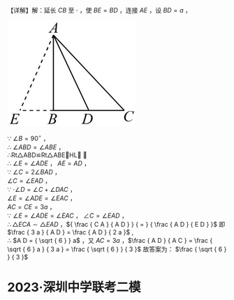【详解】解：延长 $C B$ 至 $\cdot$ ，使 $B E = B D$ ，连接 $A E$ ，设 $B D = a$ ，

![](<../../qs_image_DB/专题1-1_一网打尽全等三角形模型_·十个模型（解析版）/5dd55b53842e9dd12e066dd0ad0d88f98cd000126c96738b4fac4d6ba897362c.jpg>)

∵ $\angle B = 9 0 ^ { \circ }$ ，  
∴ $\angle A B D = \angle A B E$ ，  
∴Rt△ABD≌Rt△ABEHL ，  
∴ $\angle E = \angle A D E$ ， $A E = A D$ ，  
∵ $\angle C = 2 \angle B A D$ ，  
$\angle C = \angle E A D$ ，  
∵ $\cdot \angle D = \angle C + \angle D A C$ ，  
$\angle E = \angle A D E = \angle E A C$ ，  
$A C = C E = 3 a$ ，  
∵ $\angle E = \angle A D E = \angle E A C$ ， $\angle C = \angle E A D$ ，  
$\therefore \triangle E C A \sim \triangle E A D$ ，${ \frac { C A } { A D } } { = } { \frac { A D } { E D } }$ 即 $\frac { 3 a } { A D } = \frac { A D } { 2 a }$ ,  
∴ $A D = { \sqrt { 6 } } a$ ，又 $A C = 3 a$ ，$\frac { A D } { A C } = \frac { \sqrt { 6 } a } { 3 a } = \frac { \sqrt { 6 } } { 3 }$ 故答案为： $\frac { \sqrt { 6 } } { 3 }$

# 2023·深圳中学联考二模
